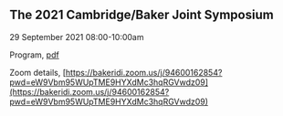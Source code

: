 ## The 2021 Cambridge/Baker Joint Symposium

29 September 2021 08:00-10:00am

Program, [pdf](files/Programme_BakerCambridge_Joint_Symposium.pdf)

Zoom details, [https://bakeridi.zoom.us/j/94600162854?pwd=eW9Vbm95WUpTME9HYXdMc3hqRGVwdz09](https://bakeridi.zoom.us/j/94600162854?pwd=eW9Vbm95WUpTME9HYXdMc3hqRGVwdz09)

